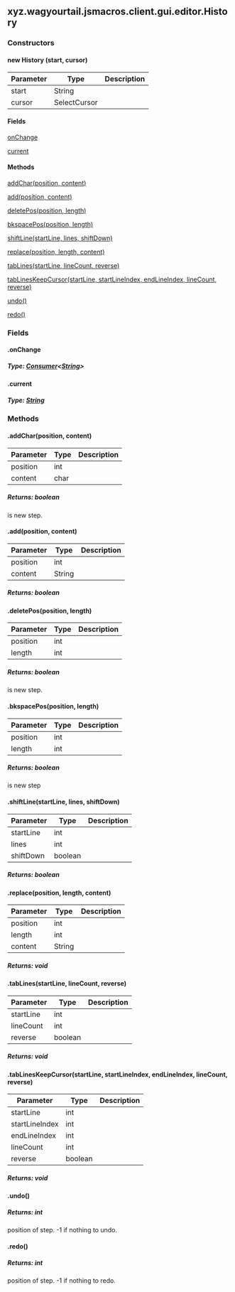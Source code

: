

xyz.wagyourtail.jsmacros.client.gui.editor.History
--------------------------------------------------

#### 

### Constructors

#### new History (start, cursor)

| Parameter | Type | Description |
|---|---|---|
| start | String |  |
| cursor | SelectCursor |  |



#### Fields

[onChange](#onChange)


[current](#current)



#### Methods

[addChar(position, content)](#addChar-int-char-)


[add(position, content)](#add-int-String-)


[deletePos(position, length)](#deletePos-int-int-)


[bkspacePos(position, length)](#bkspacePos-int-int-)


[shiftLine(startLine, lines, shiftDown)](#shiftLine-int-int-boolean-)


[replace(position, length, content)](#replace-int-int-String-)


[tabLines(startLine, lineCount, reverse)](#tabLines-int-int-boolean-)


[tabLinesKeepCursor(startLine, startLineIndex, endLineIndex, lineCount, reverse)](#tabLinesKeepCursor-int-int-int-int-boolean-)


[undo()](#undo-)


[redo()](#redo-)



### Fields

#### .onChange


##### Type: [Consumer](https://docs.oracle.com/javase/8/docs/api/index.html?java/util/function/Consumer.html)<[String](https://docs.oracle.com/javase/8/docs/api/index.html?java/lang/String.html)>



#### .current


##### Type: [String](https://docs.oracle.com/javase/8/docs/api/index.html?java/lang/String.html)



### Methods

#### .addChar(position, content)

| Parameter | Type | Description |
|---|---|---|
| position | int |  |
| content | char |  |

##### Returns: boolean

is new step.



#### .add(position, content)

| Parameter | Type | Description |
|---|---|---|
| position | int |  |
| content | String |  |

##### Returns: boolean



#### .deletePos(position, length)

| Parameter | Type | Description |
|---|---|---|
| position | int |  |
| length | int |  |

##### Returns: boolean

is new step.



#### .bkspacePos(position, length)

| Parameter | Type | Description |
|---|---|---|
| position | int |  |
| length | int |  |

##### Returns: boolean

is new step



#### .shiftLine(startLine, lines, shiftDown)

| Parameter | Type | Description |
|---|---|---|
| startLine | int |  |
| lines | int |  |
| shiftDown | boolean |  |

##### Returns: boolean



#### .replace(position, length, content)

| Parameter | Type | Description |
|---|---|---|
| position | int |  |
| length | int |  |
| content | String |  |

##### Returns: void



#### .tabLines(startLine, lineCount, reverse)

| Parameter | Type | Description |
|---|---|---|
| startLine | int |  |
| lineCount | int |  |
| reverse | boolean |  |

##### Returns: void



#### .tabLinesKeepCursor(startLine, startLineIndex, endLineIndex, lineCount, reverse)

| Parameter | Type | Description |
|---|---|---|
| startLine | int |  |
| startLineIndex | int |  |
| endLineIndex | int |  |
| lineCount | int |  |
| reverse | boolean |  |

##### Returns: void



#### .undo()


##### Returns: int

position of step. -1 if nothing to undo.



#### .redo()


##### Returns: int

position of step. -1 if nothing to redo.




